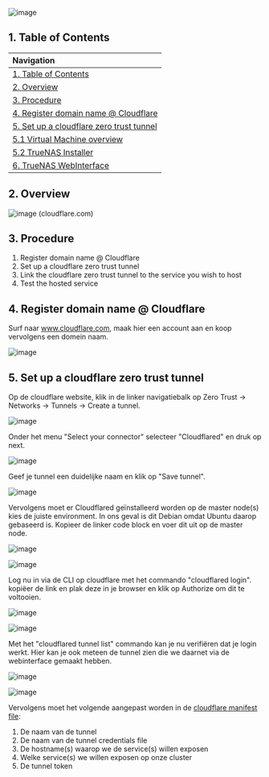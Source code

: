 ![image](https://github.com/michaelthielemans/ProjectHosting/assets/119003253/222393f8-3d0b-43df-86a5-85dd29dfcb93)

## 1. Table of Contents 

| Navigation |             
| :-------------------------------------------------  |
| [1. Table of Contents](#1-table-of-contents)             |
| [2. Overview](#2-overview)  |
| [3. Procedure](#3-procedure)                     |
| [4. Register domain name @ Cloudflare](#4-download-truenas-scale)       |
| [5. Set up a cloudflare zero trust tunnel](#5-install-truenas-scale)         |
| [5.1 Virtual Machine overview](#51-virtual-machine-overview)     |
| [5.2 TrueNAS Installer](#52-truenas-installer)           |
| [6. TrueNAS WebInterface](#6-truenas-webinterface)         |

## 2. Overview

![image](https://github.com/michaelthielemans/ProjectHosting/assets/119003253/53a2494c-0b1d-4540-b9fa-0c5e137f2347)
(cloudflare.com) 

## 3. Procedure

1. Register domain name @ Cloudflare
2. Set up a cloudflare zero trust tunnel
3. Link the cloudflare zero trust tunnel to the service you wish to host
4. Test the hosted service

## 4. Register domain name @ Cloudflare

Surf naar www.cloudflare.com, maak hier een account aan en koop vervolgens een domein naam. 

![image](https://github.com/michaelthielemans/ProjectHosting/assets/119003253/e3c73f9e-11de-4b5a-a854-4e88ceeafeb6)

## 5. Set up a cloudflare zero trust tunnel

Op de cloudflare website, klik in de linker navigatiebalk op Zero Trust -> Networks -> Tunnels -> Create a tunnel.

![image](https://github.com/michaelthielemans/ProjectHosting/assets/119003253/733fa707-c459-41fd-816c-82fb2a347abb)

Onder het menu "Select your connector" selecteer "Cloudflared" en druk op next.

![image](https://github.com/michaelthielemans/ProjectHosting/assets/119003253/003ed399-d26e-4252-887a-2b7a3e0faeb8)

Geef je tunnel een duidelijke naam en klik op "Save tunnel".

![image](https://github.com/michaelthielemans/ProjectHosting/assets/119003253/9fba323a-1f26-4f3d-b16d-af33f38aa822)

Vervolgens moet er Cloudflared geïnstalleerd worden op de master node(s) kies de juiste environment. In ons geval is dit Debian omdat Ubuntu daarop gebaseerd is. 
Kopieer de linker code block en voer dit uit op de master node. 

![image](https://github.com/michaelthielemans/ProjectHosting/assets/119003253/ad0c5f8c-9895-4f94-81ec-8126fa1184d2)

![image](https://github.com/michaelthielemans/ProjectHosting/assets/119003253/8725716d-c116-4f49-90e2-4472de8d6e94)

Log nu in via de CLI op cloudflare met het commando "cloudflared login".
kopiëer de link en plak deze in je browser en klik op Authorize om dit te voltooien. 

![image](https://github.com/michaelthielemans/ProjectHosting/assets/119003253/97c087cc-bdd6-4b82-a647-651ba3e7abb1)

![image](https://github.com/michaelthielemans/ProjectHosting/assets/119003253/5e86b280-046b-459c-ada9-9136f4f9c98b)

Met het "cloudflared tunnel list" commando kan je nu verifiëren dat je login werkt. Hier kan je ook meteen de tunnel zien die we daarnet via de webinterface gemaakt hebben. 

![image](https://github.com/michaelthielemans/ProjectHosting/assets/119003253/39be351f-2c99-40c5-848b-6f51934f2d0f)

![image](https://github.com/michaelthielemans/ProjectHosting/assets/119003253/c4aa73fe-5cd0-491d-a7b9-026638288271)

Vervolgens moet het volgende aangepast worden in de [cloudflare manifest file](Cloudflare/cloudflare-deployment.yaml):

1. De naam van de tunnel
2. De naam van de tunnel credentials file
3. De hostname(s) waarop we de service(s) willen exposen
4. Welke service(s) we willen exposen op onze cluster
5. De tunnel token

















